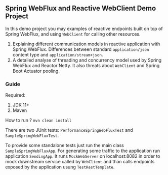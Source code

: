## Spring WebFlux and Reactive WebClient Demo Project

In this demo project you may examples of reactive endpoints built on top of Spring WebFlux, and using `WebClient` for calling other resources.
1. Explaining different communication models in reactive application with Spring WebFlux. Differences between standard `application/json` content type and `application/stream+json`. 
2. A detailed analyse of threading and concurrency model used by Spring WebFlux and Reactor Netty. It also threats about `WebClient` and Spring Boot Actuator pooling.

### Guide

Required:
1. JDK 11+
2. Maven

How to run ?
`mvn clean install`

There are two JUnit tests: `PerformanceSpringWebFluxTest` and `SampleSpringWebFluxTest`.

To provide some standalone tests just run the main class `SampleSpringWebFluxApp`.
For generating some traffic to the application run application `SendingApp`. It runs `MockWebServer` on localhost:8082 in order to mock downstream service called by `WebClient` and than calls endpoints exposed by the application usung `TestRestTemplate`.